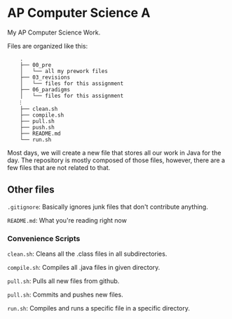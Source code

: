 # AP Computer Science A
My AP Computer Science Work. 

Files are organized like this:
```
	.
	├── 00_pre
	│   └── all my prework files
	├── 03_revisions
	│   └── files for this assignment
	├── 06_paradigms
	│   └── files for this assignment
	⁝
	├── clean.sh
	├── compile.sh
	├── pull.sh
	├── push.sh
	├── README.md
	└── run.sh
```

Most days, we will create a new file that stores all our work in Java for the day. The repository is mostly composed of those files, however, there are a few files that are not related to that. 

## Other files

`.gitignore`: Basically ignores junk files that don't contribute anything.

`README.md`: What you're reading right now

### Convenience Scripts

`clean.sh`: Cleans all the .class files in all subdirectories.

`compile.sh`: Compiles all .java files in given directory.

`pull.sh`: Pulls all new files from github. 

`pull.sh`: Commits and pushes new files. 

`run.sh`: Compiles and runs a specific file in a specific directory.